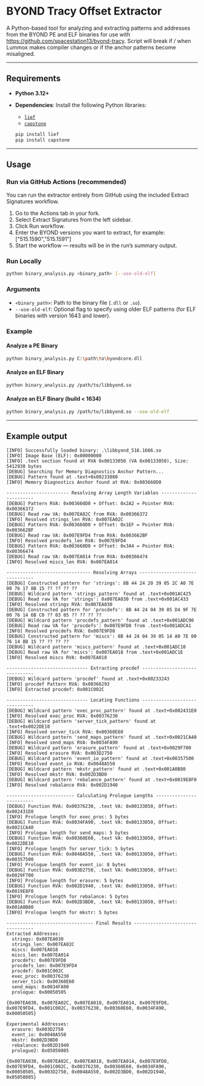 # BYOND Tracy Offset Extractor

A Python-based tool for analyzing and extracting patterns and addresses from the BYOND PE and ELF binaries for use with https://github.com/spacestation13/byond-tracy. Script will break if / when Lummox makes compiler changes or if the anchor patterns become misaligned.

---

## Requirements

- **Python 3.12+**
- **Dependencies**: Install the following Python libraries:
  - [`lief`](https://github.com/lief-project/LIEF)
  - [`capstone`](https://github.com/capstone-engine/capstone)
  
  ```bash
  pip install lief
  pip install capstone
  ```

---

## Usage

### Run via GitHub Actions (recommended)
You can run the extractor entirely from GitHub using the included Extract Signatures workflow.

1. Go to the Actions tab in your fork.
2. Select Extract Signatures from the left sidebar.
3. Click Run workflow.
4. Enter the BYOND versions you want to extract, for example: ["515.1590","515.1591"]
5. Start the workflow — results will be in the run’s summary output.

### Run Locally

```bash
python binary_analysis.py <binary_path> [--use-old-elf]
```

### Arguments

- `<binary_path>`: Path to the binary file (`.dll` or `.so`).
- `--use-old-elf`: Optional flag to specify using older ELF patterns (for ELF binaries with version 1643 and lower).

### Example

#### Analyze a PE Binary

```bash
python binary_analysis.py C:\path\to\byondcore.dll
```

#### Analyze an ELF Binary

```bash
python binary_analysis.py /path/to/libbyond.so
```

#### Analyze an ELF Binary (build < 1634)

```bash
python binary_analysis.py /path/to/libbyond.so --use-old-elf
```

---

## Example output

```
[INFO] Successfully loaded binary: .\libbyond_516.1666.so
[INFO] Image Base (ELF): 0x00000000
[INFO] .text section found at RVA 0x00133050 (VA 0x00133050), Size: 5412938 bytes
[DEBUG] Searching for Memory Diagnostics Anchor Pattern...
[DEBUG] Pattern found at .text+0x00233080
[INFO] Memory Diagnostics Anchor found at RVA: 0x003660D0

----------------------- Resolving Array Length Variables -----------------------
[DEBUG] Pattern RVA: 0x003660D0 + Offset: 0x2A2 = Pointer RVA: 0x00366372
[DEBUG] Read raw VA: 0x007EA02C from RVA: 0x00366372
[INFO] Resolved strings_len RVA: 0x007EA02C
[DEBUG] Pattern RVA: 0x003660D0 + Offset: 0x1EF = Pointer RVA: 0x003662BF
[DEBUG] Read raw VA: 0x007E9FD4 from RVA: 0x003662BF
[INFO] Resolved procdefs_len RVA: 0x007E9FD4
[DEBUG] Pattern RVA: 0x003660D0 + Offset: 0x3A4 = Pointer RVA: 0x00366474
[DEBUG] Read raw VA: 0x007EA014 from RVA: 0x00366474
[INFO] Resolved miscs_len RVA: 0x007EA014

------------------------------- Resolving Arrays -------------------------------
[DEBUG] Constructed pattern for 'strings': 8B 44 24 20 39 05 2C A0 7E 00 76 17 8B 15 ?? ?? ?? ??
[DEBUG] Wildcard pattern 'strings_pattern' found at .text+0x001AC425
[DEBUG] Read raw VA for 'strings': 0x007EA030 from .text+0x001AC433
[INFO] Resolved strings RVA: 0x007EA030
[DEBUG] Constructed pattern for 'procdefs': 8B 44 24 04 39 05 D4 9F 7E 00 76 14 6B C0 ?? 03 05 ?? ?? ?? ??
[DEBUG] Wildcard pattern 'procdefs_pattern' found at .text+0x001ADC90
[DEBUG] Read raw VA for 'procdefs': 0x007E9FD8 from .text+0x001ADCA1
[INFO] Resolved procdefs RVA: 0x007E9FD8
[DEBUG] Constructed pattern for 'miscs': 8B 44 24 04 39 05 14 A0 7E 00 76 14 8B 15 ?? ?? ?? ??
[DEBUG] Wildcard pattern 'miscs_pattern' found at .text+0x001ADC10
[DEBUG] Read raw VA for 'miscs': 0x007EA018 from .text+0x001ADC1E
[INFO] Resolved miscs RVA: 0x007EA018

------------------------------ Extracting procdef ------------------------------
[DEBUG] Wildcard pattern 'procdef' found at .text+0x00233243
[INFO] procdef Pattern RVA: 0x00366293
[INFO] Extracted procdef: 0x001C002C

------------------------------ Locating Functions ------------------------------
[DEBUG] Wildcard pattern 'exec_proc_pattern' found at .text+0x002431E0
[INFO] Resolved exec_proc RVA: 0x00376230
[DEBUG] Wildcard pattern 'server_tick_pattern' found at .text+0x0022DE10
[INFO] Resolved server_tick RVA: 0x00360E60
[DEBUG] Wildcard pattern 'send_maps_pattern' found at .text+0x0021CA40
[INFO] Resolved send_maps RVA: 0x0034FA90
[DEBUG] Wildcard pattern 'erasure_pattern' found at .text+0x0029F700
[INFO] Resolved erasure RVA: 0x003D2750
[DEBUG] Wildcard pattern 'event_io_pattern' found at .text+0x00357500
[INFO] Resolved event_io RVA: 0x0048A550
[DEBUG] Wildcard pattern 'mkstr_pattern' found at .text+0x001A0B80
[INFO] Resolved mkstr RVA: 0x002D3BD0
[DEBUG] Wildcard pattern 'rebalance_pattern' found at .text+0x0019E8F0
[INFO] Resolved rebalance RVA: 0x002D1940

------------------------- Calculating Prologue Lengths -------------------------
[DEBUG] Function RVA: 0x00376230, .text VA: 0x00133050, Offset: 0x002431E0
[INFO] Prologue length for exec_proc: 5 bytes
[DEBUG] Function RVA: 0x0034FA90, .text VA: 0x00133050, Offset: 0x0021CA40
[INFO] Prologue length for send_maps: 5 bytes
[DEBUG] Function RVA: 0x00360E60, .text VA: 0x00133050, Offset: 0x0022DE10
[INFO] Prologue length for server_tick: 5 bytes
[DEBUG] Function RVA: 0x0048A550, .text VA: 0x00133050, Offset: 0x00357500
[INFO] Prologue length for event_io: 8 bytes
[DEBUG] Function RVA: 0x003D2750, .text VA: 0x00133050, Offset: 0x0029F700
[INFO] Prologue length for erasure: 5 bytes
[DEBUG] Function RVA: 0x002D1940, .text VA: 0x00133050, Offset: 0x0019E8F0
[INFO] Prologue length for rebalance: 5 bytes
[DEBUG] Function RVA: 0x002D3BD0, .text VA: 0x00133050, Offset: 0x001A0B80
[INFO] Prologue length for mkstr: 5 bytes

-------------------------------- Final Results ---------------------------------
Extracted Addresses:
  strings: 0x007EA030
  strings_len: 0x007EA02C
  miscs: 0x007EA018
  miscs_len: 0x007EA014
  procdefs: 0x007E9FD8
  procdefs_len: 0x007E9FD4
  procdef: 0x001C002C
  exec_proc: 0x00376230
  server_tick: 0x00360E60
  send_maps: 0x0034FA90
  prologue: 0x00050505

{0x007EA030, 0x007EA02C, 0x007EA018, 0x007EA014, 0x007E9FD8, 0x007E9FD4, 0x001C002C, 0x00376230, 0x00360E60, 0x0034FA90, 0x00050505}

Experimental Addresses:
  erasure: 0x003D2750
  event_io: 0x0048A550
  mkstr: 0x002D3BD0
  rebalance: 0x002D1940
  prologue2: 0x05050805

{0x007EA030, 0x007EA02C, 0x007EA018, 0x007EA014, 0x007E9FD8, 0x007E9FD4, 0x001C002C, 0x00376230, 0x00360E60, 0x0034FA90, 0x00050505, 0x003D2750, 0x0048A550, 0x002D3BD0, 0x002D1940, 0x05050805}
```

